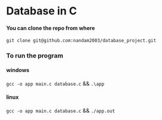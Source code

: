 # Database in C
#### You can clone the repo from where
`git clone git@github.com:nandam2003/database_project.git`

### To run the program
#### windows
`gcc -o app main.c database.c` && `.\app`
#### linux
`gcc -o app main.c database.c` && `./app.out`
